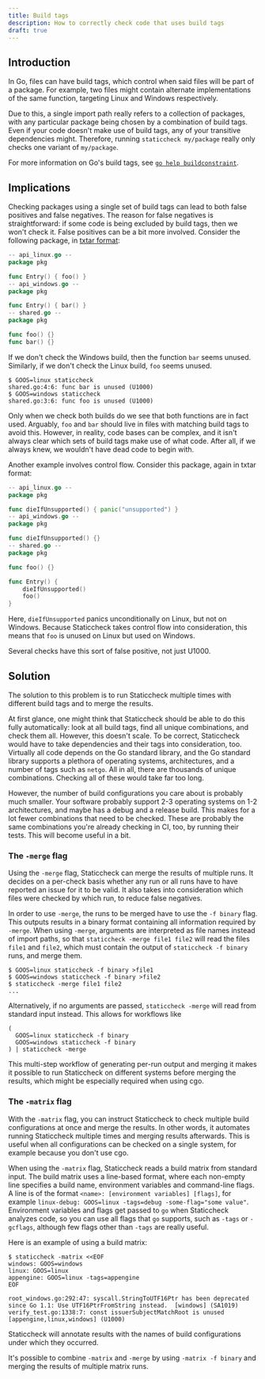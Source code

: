 ```yaml
---
title: Build tags
description: How to correctly check code that uses build tags
draft: true
---
```


## Introduction

In Go, files can have build tags, which control when said files will be part of a package.
For example, two files might contain alternate implementations of the same function, targeting Linux and Windows respectively.

Due to this, a single import path really refers to a collection of packages, with any particular package being chosen by a combination of build tags.
Even if your code doesn't make use of build tags, any of your transitive dependencies might.
Therefore, running `staticcheck my/package` really only checks one variant of `my/package`.

For more information on Go's build tags, see [`go help buildconstraint`](https://pkg.go.dev/cmd/go#hdr-Build_constraints).

## Implications

Checking packages using a single set of build tags can lead to both false positives and false negatives.
The reason for false negatives is straightforward: if some code is being excluded by build tags, then we won't check it.
False positives can be a bit more involved. Consider the following package, in [txtar format](https://pkg.go.dev/golang.org/x/tools/txtar#hdr-Txtar_format):

```go
-- api_linux.go --
package pkg

func Entry() { foo() }
-- api_windows.go --
package pkg

func Entry() { bar() }
-- shared.go --
package pkg

func foo() {}
func bar() {}
```

If we don't check the Windows build, then the function `bar` seems unused.
Similarly, if we don't check the Linux build, `foo` seems unused.

```terminal
$ GOOS=linux staticcheck
shared.go:4:6: func bar is unused (U1000)
$ GOOS=windows staticcheck
shared.go:3:6: func foo is unused (U1000)
```

Only when we check both builds do we see that both functions are in fact used.
Arguably, `foo` and `bar` should live in files with matching build tags to avoid this.
However, in reality, code bases can be complex, and it isn't always clear which sets of build tags make use of what code.
After all, if we always knew, we wouldn't have dead code to begin with.

Another example involves control flow. Consider this package, again in txtar format:

```go
-- api_linux.go --
package pkg

func dieIfUnsupported() { panic("unsupported") }
-- api_windows.go --
package pkg

func dieIfUnsupported() {}
-- shared.go --
package pkg

func foo() {}

func Entry() {
	dieIfUnsupported()
	foo()
}
```

Here, `dieIfUnsupported` panics unconditionally on Linux, but not on Windows.
Because Staticcheck takes control flow into consideration, this means that `foo` is unused on Linux but used on Windows.

Several checks have this sort of false positive, not just U1000.

## Solution

The solution to this problem is to run Staticcheck multiple times with different build tags and to merge the results.

At first glance, one might think that Staticcheck should be able to do this fully automatically: look at all build tags, find all unique combinations, and check them all.
However, this doesn't scale.
To be correct, Staticcheck would have to take dependencies and their tags into consideration, too.
Virtually all code depends on the Go standard library, and the Go standard library supports a plethora of operating systems, architectures, and a number of tags such as `netgo`.
All in all, there are thousands of unique combinations.
Checking all of these would take far too long.

However, the number of build configurations you care about is probably much smaller.
Your software probably support 2-3 operating systems on 1-2 architectures,
and maybe has a debug and a release build.
This makes for a lot fewer combinations that need to be checked.
These are probably the same combinations you're already checking in CI, too, by running their tests.
This will become useful in a bit.

### The `-merge` flag

Using the `-merge` flag, Staticcheck can merge the results of multiple runs.
It decides on a per-check basis whether any run or all runs have to have reported an issue for it to be valid.
It also takes into consideration which files were checked by which run, to reduce false negatives.

In order to use `-merge`, the runs to be merged have to use the `-f binary` flag.
This outputs results in a binary format containing all information required by `-merge`.
When using `-merge`, arguments are interpreted as file names instead of import paths, so that `staticcheck -merge file1 file2` will read the files `file1` and `file2`, which must contain the output of `staticcheck -f binary` runs, and merge them.

```terminal
$ GOOS=linux staticcheck -f binary >file1
$ GOOS=windows staticcheck -f binary >file2
$ staticcheck -merge file1 file2
...
```


Alternatively, if no arguments are passed, `staticcheck -merge` will read from standard input instead.
This allows for workflows like

```
(
  GOOS=linux staticcheck -f binary
  GOOS=windows staticcheck -f binary
) | staticcheck -merge
```

This multi-step workflow of generating per-run output and merging it makes it possible to run Staticcheck on different systems before merging the results, which might be especially required when using cgo.

### The `-matrix` flag

With the `-matrix` flag, you can instruct Staticcheck to check multiple build configurations at once and merge the results.
In other words, it automates running Staticcheck multiple times and merging results afterwards.
This is useful when all configurations can be checked on a single system, for example because you don't use cgo.

When using the `-matrix` flag, Staticcheck reads a build matrix from standard input.
The build matrix uses a line-based format, where each non-empty line specifies a build name, environment variables and command-line flags.
A line is of the format `<name>: [environment variables] [flags]`, for example `linux-debug: GOOS=linux -tags=debug -some-flag="some value"`.
Environment variables and flags get passed to `go` when Staticcheck analyzes code, so you can use all flags that `go` supports, such as `-tags` or `-gcflags`, although few flags other than `-tags` are really useful.

Here is an example of using a build matrix:

```terminal
$ staticcheck -matrix <<EOF
windows: GOOS=windows
linux: GOOS=linux
appengine: GOOS=linux -tags=appengine
EOF
```

```terminal
root_windows.go:292:47: syscall.StringToUTF16Ptr has been deprecated since Go 1.1: Use UTF16PtrFromString instead.  [windows] (SA1019)
verify_test.go:1338:7: const issuerSubjectMatchRoot is unused [appengine,linux,windows] (U1000)
```

Staticcheck will annotate results with the names of build configurations under which they occurred.

It's possible to combine `-matrix` and `-merge` by using `-matrix -f binary` and merging the results of multiple matrix runs.
